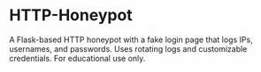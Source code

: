 # HTTP-Honeypot
A Flask-based HTTP honeypot with a fake login page that logs IPs, usernames, and passwords. Uses rotating logs and customizable credentials. For educational use only.
